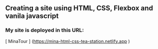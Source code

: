 ## Creating a site using HTML, CSS, Flexbox and vanila javascript

### My site is deployed in this URL:

[ MinaTour ] (https://mina-html-css-tea-station.netlify.app )
